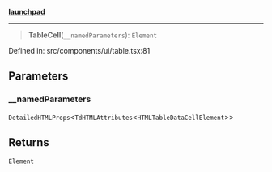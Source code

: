 [**launchpad**](index.md)

***

> **TableCell**(`__namedParameters`): `Element`

Defined in: src/components/ui/table.tsx:81

## Parameters

### \_\_namedParameters

`DetailedHTMLProps`\<`TdHTMLAttributes`\<`HTMLTableDataCellElement`\>\>

## Returns

`Element`
